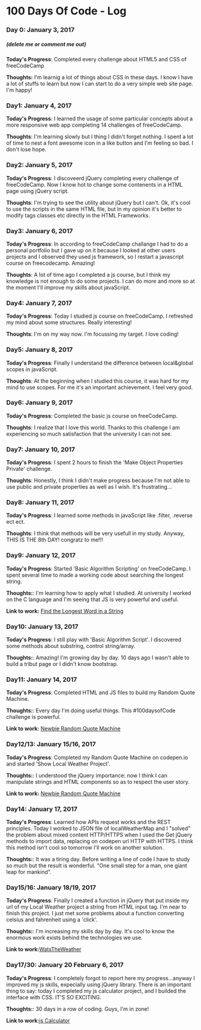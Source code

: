 # 100 Days Of Code - Log

### Day 0: January 3, 2017
##### (delete me or comment me out)

**Today's Progress**: Completed every challenge about HTML5 and CSS of freeCodeCamp

**Thoughts:** I'm learnig a lot of things about CSS in these days. I know I have a lot of stuffs to learn but now I can start to do a very simple web site page. I'm happy!

<!--**Link to work:** [Calculator App](http://www.example.com) -->

### Day1: January 4, 2017

**Today's Progress**: I learned the usage of some particular concepts about a more responsive web app completing 14 challenges of freeCodeCamp.

**Thoughts**: I'm learning slowly but I thing I didn't forget nothing. I spent a lot of time to nest a font awesome icon in a like button and I'm feeling so bad. I don't lose hope.

### Day2: January 5, 2017

**Today's Progress**: I discoveerd jQuery completing every challenge of freeCodeCamp. Now I know hot to change some contenents in a HTML page using jQuery script. 

**Thoughts**: I'm trying to see the utility about jQuery but I can't. Ok, it's cool to use the scripts in the same HTML file, but In my opinion it's better to modify tags classes etc directly in the HTML Frameworks. 


### Day3: January 6, 2017

**Today's Progress**: In according to freeCodeCamp challange I had to do a personal portfolio but I gave up on it because I looked at other users projects and I observed they used js framework, so I restart a javascript course on freecodecamp. Amazing!

**Thoughts**: A lot of time ago I completed a js course, but I think my knowledge is not enough to do some projects. I can do more and more so at the moment I'll improve my skills about javaScript. 

### Day4: January 7, 2017

**Today's Progress**: Today I studied js course on freeCodeCamp. I refreshed my mind about some structures. Really interesting!

**Thoughts**: I'm on my way now. I'm focussing my target. I love coding!

### Day5: January 8, 2017

**Today's Progress**: Finally I understand the difference between local&global scopes in javaScript.

**Thoughts**: At the beginning when I studied this course, it was hard for my mind to use scopes. For me it's an important achievement. I feel very good.

### Day6: January 9, 2017

**Today's Progress**: Completed the basic js course on freeCodeCamp. 

**Thoughts**: I realize that I love this world. Thanks to this challenge I am experiencing so much satisfaction that the university I can not see. 

### Day7: January 10, 2017

**Today's Progress**: I spent 2 hours to finish the 'Make Object Properties Private' challenge.

**Thoughts**: Honestly, I think I didn't make progress because I'm not able to use public and private properties as well as I wish. It's frustrating...

### Day8: January 11, 2017

**Today's Progress**: I learned some methods in javaScript like .filter, .reverse ect ect.

**Thoughts**: I think that methods will be very usefull in my study. Anyway, THIS IS THE 8th DAY! congratz to me!!! 

### Day9: January 12, 2017

**Today's Progress**: Started 'Basic Algorithm Scripting' on freeCodeCamp. I spent several time to made a working code about searching the longest string. 

**Thoughts:**: I'm learning how to apply what I studied. At university I worked on the C language and I'm seeing that JS is very powerful and useful.

**Link to work:** [Find the Longest Word in a String](https://www.freecodecamp.com/challenges/find-the-longest-word-in-a-string)

### Day10: January 13, 2017

**Today's Progress**: I still play with 'Basic Algorithm Script'. I discovered some methods about substring, control string/array.

**Thoughts:**: Amazing! I'm growing day by day. 10 days ago I wasn't able to build a tribut page or I didn't know bootstrap.

### Day11: January 14, 2017

**Today's Progress**: Completed HTML and JS files to build my Random Quote Machine.

**Thoughts:**: Every day I'm doing useful things. This #100daysofCode challenge is powerful.

**Link to work:** [Newbie Random Quote Machine](https://github.com/cannicombustiva/Newbie-Random-quote-machine-)

### Day12/13: January 15/16, 2017

**Today's Progress**: Completed my Random Quote Machine on codepen.io and started 'Show Local Weather Project'.

**Thoughts:**: I understood the jQuery importance: now I think I can manipulate strings and HTML components so as to respect the user story.

**Link to work:** [Newbie Random Quote Machine](https://github.com/cannicombustiva/Newbie-Random-quote-machine-)

### Day14: January 17, 2017

**Today's Progress**: Learned how APIs request works and the REST principles. Today I worked to JSON file of localWeatherMap and I "solved" the problem about mixed content HTTP/HTTPS when I used the Get jQuery methods to import data, replacing on codepen url HTTP with HTTPS. I think this method isn't cool so tomorrow I'll work on another solution.

**Thoughts:**: It was a tiring day. Before writing a line of code I have to study so much but the result is wonderful. "One small step for a man, one giant leap for mankind".

### Day15/16: January 18/19, 2017

**Today's Progress**: Finally I created a function in jQuery that put inside my url of my Local Weather project a string from HTML input tag. I'm near to finish this project. I just met some problems about a function converting celsius and fahrenheit using a 'click'.

**Thoughts:**: I'm increasing my skills day by day. It's cool to know the enormous work exists behind the technologies we use.

**Link to work:**[WatsTheWeather](http://codepen.io/Cannicombustiva/pen/WRGWZp)

### Day17/30: January 20 February 6, 2017

**Today's Progress**: I completely forgot to report here my progress...anyway I improved my js skills, expecially using jQuery library. There is an important thing to say: today I completed my js calculator project, and I builded the interface with CSS. IT'S SO EXCITING. 

**Thoughts:**: 30 days in a row of coding. Guys, I'm in zone!

**Link to work:**[js Calculator](http://codepen.io/Cannicombustiva/full/KaeQPM)
